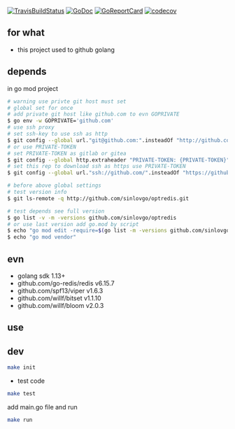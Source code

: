 [![TravisBuildStatus](https://api.travis-ci.org/sinlovgo/optredis.svg?branch=master)](https://travis-ci.org/sinlovgo/optredis)
[![GoDoc](https://godoc.org/github.com/sinlovgo/optredis?status.png)](https://godoc.org/github.com/sinlovgo/optredis/)
[![GoReportCard](https://goreportcard.com/badge/github.com/sinlovgo/optredis)](https://goreportcard.com/report/github.com/sinlovgo/optredis)
[![codecov](https://codecov.io/gh/sinlovgo/optredis/branch/master/graph/badge.svg)](https://codecov.io/gh/sinlovgo/optredis)

## for what

- this project used to github golang

## depends

in go mod project

```bash
# warning use privte git host must set
# global set for once
# add private git host like github.com to evn GOPRIVATE
$ go env -w GOPRIVATE='github.com'
# use ssh proxy
# set ssh-key to use ssh as http
$ git config --global url."git@github.com:".insteadOf "http://github.com/"
# or use PRIVATE-TOKEN
# set PRIVATE-TOKEN as gitlab or gitea
$ git config --global http.extraheader "PRIVATE-TOKEN: {PRIVATE-TOKEN}"
# set this rep to download ssh as https use PRIVATE-TOKEN
$ git config --global url."ssh://github.com/".insteadOf "https://github.com/"

# before above global settings
# test version info
$ git ls-remote -q http://github.com/sinlovgo/optredis.git

# test depends see full version
$ go list -v -m -versions github.com/sinlovgo/optredis
# or use last version add go.mod by script
$ echo "go mod edit -require=$(go list -m -versions github.com/sinlovgo/optredis | awk '{print $1 "@" $NF}')"
$ echo "go mod vendor"
```

## evn

- golang sdk 1.13+
- github.com/go-redis/redis v6.15.7
- github.com/spf13/viper v1.6.3
- github.com/willf/bitset v1.1.10
- github.com/willf/bloom v2.0.3

## use

## dev

```bash
make init
```

- test code

```bash
make test
```

add main.go file and run

```bash
make run
```